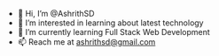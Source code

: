 - 👋 Hi, I’m @AshrithSD
- 👀 I’m interested in learning about latest technology 
- 🌱 I’m currently learning Full Stack Web Development
- 📫 Reach me at ashrithsd@gmail.com

<!---
AshrithSD/AshrithSD is a ✨ special ✨ repository because its `README.md` (this file) appears on your GitHub profile.
You can click the Preview link to take a look at your changes.
--->
